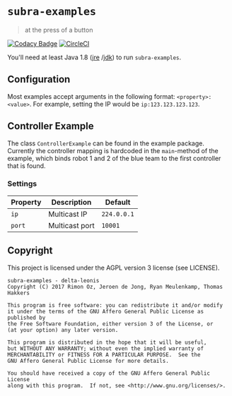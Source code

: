 # `subra-examples`
> at the press of a button

[![Codacy Badge](https://api.codacy.com/project/badge/Grade/2e361a22754a4f749f44cf6eb5153c55)](https://www.codacy.com/app/delta-leonis/subra-examples?utm_source=github.com&amp;utm_medium=referral&amp;utm_content=delta-leonis/subra-examples&amp;utm_campaign=Badge_Grade)
[![CircleCI](https://circleci.com/gh/delta-leonis/subra-examples.svg?style=svg)](https://circleci.com/gh/delta-leonis/subra-examples)

You'll need at least Java 1.8 ([jre](https://www.java.com/download/)
/[jdk](http://www.oracle.com/technetwork/java/javase/downloads/index-jsp-138363.html))
to run `subra-examples`.

## Configuration

Most examples accept arguments in the following format: `<property>:<value>`. For example, setting
the IP would be `ip:123.123.123.123`.

## Controller Example

The class `ControllerExample` can be found in the example package. Currently the controller mapping
is hardcoded in the `main`-method of the example, which binds robot 1 and 2 of the blue team to the
first controller that is found.

### Settings

| Property | Description    | Default     |
|--------- |--------------- |------------ |
| `ip`     | Multicast IP   | `224.0.0.1` |
| `port`   | Multicast port | `10001`     |

## Copyright

This project is licensed under the AGPL version 3 license (see LICENSE).

```
subra-examples - delta-leonis
Copyright (C) 2017 Rimon Oz, Jeroen de Jong, Ryan Meulenkamp, Thomas Hakkers

This program is free software: you can redistribute it and/or modify
it under the terms of the GNU Affero General Public License as published by
the Free Software Foundation, either version 3 of the License, or
(at your option) any later version.

This program is distributed in the hope that it will be useful,
but WITHOUT ANY WARRANTY; without even the implied warranty of
MERCHANTABILITY or FITNESS FOR A PARTICULAR PURPOSE.  See the
GNU Affero General Public License for more details.

You should have received a copy of the GNU Affero General Public License
along with this program.  If not, see <http://www.gnu.org/licenses/>.
```
